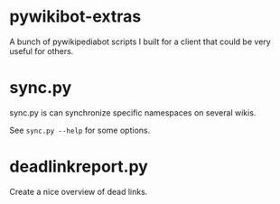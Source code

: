 pywikibot-extras
================

A bunch of pywikipediabot scripts I built for a client that could be
very useful for others.


sync.py 
=======

sync.py is can synchronize specific namespaces on several wikis.

See `sync.py --help` for some options.



deadlinkreport.py
=================

Create a nice overview of dead links.
